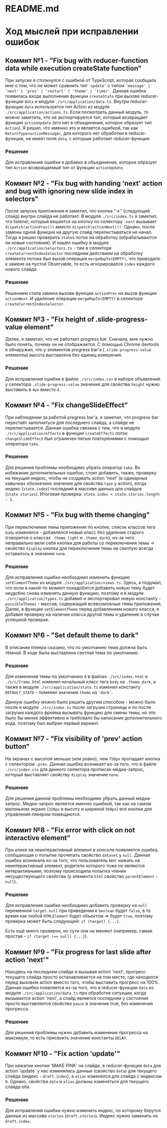 # README.md

# Ход мыслей при исправлении ошибок

## Коммит №1 - "Fix bug with reducer-function data while execution createState function"

При запуске я столкнулся с ошибкой от TypeScript, которая сообщала мне о том, что не может сравнить тип `'update'` с типом `'message' | 'next' | 'prev' | 'restart' | 'theme' | 'timer'`. Данная ошибка появилась входе выполнения функции `createState` при вызове reducer-функции `data` и модуля `./src/application/data.ts`. Внутри reducer-функции `data` используется тип Action из модуля `./src/application/actions.ts`. Если посмотреть данный модуль, то можно заметить, что не экспортируется тип, который возвращает функция `actionUpdate` (его нет в объединение, которое образует тип `Action`). Я решил, что именно это и является ошибкой, так как `ReturnType<actionMessage>`, для которого нет обработки в reducer-функции, не имеет поля `data`, с которым работает reducer-функция.

### Решение

Для исправления ошибки я добавил в объединение, которое образует тип `Action` возвращаемый тип от функции `actionUpdate`.

## Коммит №2 - "Fix bug with handing 'next' action and bug with ignoring new slide index in selectors"

После запуска приложения я заметил, что кнопка "→" (следующий слайд) внутри слайда не работает. В модуле `./src/index.ts` я заметил, что listener, который вешается на кнопку по селектору `.next` вызывает `dispatch(actionPrev())` вместо `dispatch(actionNext())`. Однако, после замены одной функции на другую слайд перелистываться не начал. Тогда я решил проверить `state$` поток на обработку (обрабатываются ли новые состояния). И нашёл ошибку в модуле `./src/application/selectors.ts` - там в селекторе `createCurrentIndexSelector` последним действием на обработку элемента потока был вызов операции `mergeMapTo(EMPTY)`, что приводило к замене на пустой Observable, то есть игнорировался `index` каждого нового слайда.

### Решение

Решением стала замена вызова функции `actionPrev` на вызов функции `actionNext`. И удаление операции `mergeMapTo(EMPTY)` в селекторе `createCurrentIndexSelector`.

## Коммит №3 - "Fix height of .slide-progress-value element"

Далее, я заметил, что не работает progress bar. Сначала, мне нужно было понять, почему он не отображается. С помощью Chrome devtools я обнаружил, что у элементов progress bar'а (`.slide-progress-value` элементы) высота выставлена без единиц измерения.

### Решение

Для исправления ошибки в файле `./src/index.css` в наборе объявлений у селектора `.slide-progress-value` значение для свойства `height` нужно выставить в `4px` вместо `4`.

## Коммит №4 - "Fix changeSlideEffect"

При наблюдении за работой progress bar'а, я заметил, что progress bar перестаёт заполняться для последнего слайда, а слайде не перелистывается. Данная ошибка связана с тем, что в модуле `./src/application/effects` в функции `createEffects` поток `changeSlideEffect` был ограничен пятью повторениями с помощью оператора `take`.

### Решение

Для решения проблемы необходимо убрать оператор `take`. Во избежание дополнительных ошибок, стоит добавить, также, проверку на текущий индекс, чтобы не создавать action 'next' (в одинарных кавычках обозначено значение для свойства `type` у action), когда индекс (`state.index`) последний в массиве данных для слайдов (`state.stories`).
Итоговая проверка: `state.index < state.stories.length - 1`.

## Коммит №5 - "Fix bug with theme changing"

При переключении темы приложения по кнопке, список классов тега `body` изменялся - добавлялся новый класс без удаления старого (говорится о классах `.theme_light` и `.theme_dark`), из-за чего неправильно вели себя кнопки для работы со переключения темы → свойство `display` кнопки для переключения темы на светлую всегда оставалось в значении `none`.

### Решение

Для исправления ошибки необходимо изменить функцию `setElementTheme` из модуля `./src/application/views.ts`. Здесь, я подумал, что если в какой-то момент понадобится добавить новую тему будет неудобно снова изменять данную функцию, поэтому я в модуле `./src/application/types.ts` добавил и экспортировал новую константу - `possibleThemes` - массив, содержащий всевозможные темы приложения. Далее, в функции `setElementTheme` перед добавлением нового класса, я добавил проверку на наличие класса другой темы и удаление в случае успешной проверке.

## Коммит №6 - "Set default theme to dark"

В описании плеера сказано, что по умолчанию тема должна быть тёмной. В коде была выставлена светлая тема по умолчанию.

### Решение

Для изменения темы по умолчанию я в файлах `./src/index.html` и `./src/frame.html` изменил начальный класс тега `body` на `.theme_dark`, а также в модуле `./src/application/state.ts` изменил константу `DEFAULT_STATE` - поменял значение `theme` на `'dark'`.

Данную ошибку можно было решить другим способом - можно было после в модуле `./src/index.ts` после загрузки страницы и по после загрузки каждого фрейма вызывать функцию для смены темы, но это было бы менее эффективно и требовало бы написания дополнительного кода, поэтому был выбран первый вариант.

## Коммит №7 - "Fix visibility of 'prev' action button"

На экранах с высотой меньше (или ровно), чем `750px` пропадает кнопка с селектором `.prev`. Данная ошибка возникает из-за того, что в файле `./src/index.css` для данного селектора прописан медиа-запрос, который выставляет свойству `display` значение `none`.

### Решение

Для решения данной проблемы необходимо убрать данный медиа-запрос. Медиа-запрос является именно ошибкой, так как на самом маленьком экране (`320px` в высоту и шириной `568px`) все кнопки для управления плеером помещаются.

## Коммит №8 - "Fix error with click on not interactive element"

При клике на неинтерактивный элемент в консоли появляется ошибка, сообщающая о попытке прочитать свойство `dataset` у `null`. Данная ошибка возникала из-за того, что пользователь мог нажать на неинтерактивный элемент, родители которого тоже не являются интерактивными, поэтому происходила попытка чтения несуществующего свойства (у элемента `html` свойство `parentElement` - `null`).

### Решение

Для исправления ошибки необходимо добавить проверку на `null` переменной `target`. `null` при приведении к `boolean` будет `false`, в то время как любой `HTMLElement` будет объектом ⇒ будет `true`, поэтому проверка может быть следующей: `if (target) {...}`.

Есть ещё много проверок, но сути они не меняют (например, самая простая - `if (target !== null) {...}`).

## Коммит №9 - "Fix progress for last slide after action 'next'"

Находясь на последнем слайде и вызывая action 'next', прогресс текущего слайда просто останавливается на том месте, где находился перед вызовом action вместо того, чтобы выставить прогресс на 100%. Данная ошибка появляется из-за того, что в reducer-функции `data` из модуля `./src/application/data.ts` при обработке ситуации, когда вызывается action 'next', а слайд является последним у состояния просто выставляется свойство `pause` в значение true, без изменения прогресса.

### Решение

Для решения проблемы нужно добавить изменение прогресса на максимум, то есть присвоить значение константы `DELAY`.

## Коммит №10 - "Fix action 'update'"

При нажатии кнопки 'MAKE PINK' на слайде, в reducer-функции `data` для action 'update' у нас изменялись данные (свойство `data`) для текущего слайда (индекс - `draft.index`), а `alias` изменялся для слайда с индексом `0`. Однако, свойства `data` и `alias` должны изменяться для текущего слайда оба.

### Решение

Для исправления ошибки нужно изменить индекс, по которому берутся данные из массива `stories` (`draft.stories`). Индекс нужно заменить на `draft.index`.
